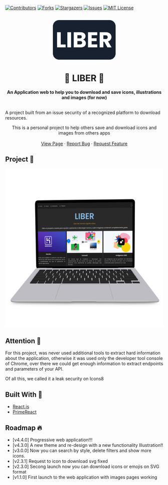 [![Contributors][contributors-shield]][contributors-url]
[![Forks][forks-shield]][forks-url]
[![Stargazers][stars-shield]][stars-url]
[![Issues][issues-shield]][issues-url]
[![MIT License][license-shield]][license-url]

<div align="center">
  <br>
  <img alt="Open Sauced" src="./src/assets/img/Logo.png" width="200px">
  <h1> 🚀 <strong>LIBER</strong> 🚀 </h1>
  <strong>An Application web to help you to download and save icons, illustrations and images (for now)</strong>
</div>
<br>

A project built from an issue security of a recognized platform to download resources.

 <p align="center">
    This is a personal project to help others save and download icons and images from others apps
    <br />
    <br />
    <a href="https://hectorsaldes.github.io/liber/">View Page</a>
    ·
    <a href="https://github.com/HectorSaldes/liber/issues">Report Bug</a>
    ·
    <a href="https://github.com/HectorSaldes/liber/issues">Request Feature</a>
  </p>

## Project 📌
[![liber gif][liber-gif]](https://hectorsaldes.github.io/liber/)

## Attention  🚨
For this project, was never used additional tools to extract hard information about the application, otherwise it was used only the developer tool console of Chrome, over there we could get enough information to extract endpoints and parameters of your API.

Of all this, we called it a leak security on Icons8


## Built With 🚧

- [React.js](https://reactjs.org/)
- [PrimeReact](https://www.primefaces.org/primereact/)


## Roadmap 🔥

- [v4.4.0] Progressive web application!!!
- [v4.3.0] A new theme and re-design with a new functionality Illustration!!
- [v3.0.0] Now you can search by style, delete filters and show more icons.
- [v2.3.1] Request to icon to download svg fixed
- [v2.3.0] Secong launch now you can download icons or emojis on SVG format
- [v1.1.0] First launch to the web application with images pages working

[contributors-shield]: https://img.shields.io/github/contributors/HectorSaldes/liber.svg?style=for-the-badge&logo=counterstrike&color=ED1C24
[contributors-url]: https://github.com/HectorSaldes/liber/graphs/contributors

[forks-shield]: https://img.shields.io/github/forks/HectorSaldes/liber.svg?style=for-the-badge&logo=forestry&color=FDFFFC
[forks-url]: https://github.com/HectorSaldes/liber/network/members

[stars-shield]: https://img.shields.io/github/stars/HectorSaldes/liber.svg?style=for-the-badge&logo=riseup&color=F1D302
[stars-url]: https://github.com/HectorSaldes/liber/stargazers

[issues-shield]: https://img.shields.io/github/issues/HectorSaldes/liber.svg?style=for-the-badge&logo=stardock&color=235789
[issues-url]: https://github.com/HectorSaldes/liber/issues

[license-shield]: https://img.shields.io/github/license/HectorSaldes/liber.svg?style=for-the-badge&logo=wikidata&color=9D8189
[license-url]: https://github.com/HectorSaldes/liber/blob/master/LICENSE.txt

[liber-gif]: ./src/assets/img/Mockup.png
